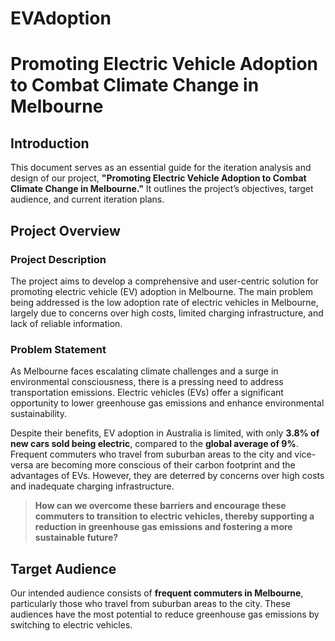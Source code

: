 # EVAdoption

# Promoting Electric Vehicle Adoption to Combat Climate Change in Melbourne

## Introduction

This document serves as an essential guide for the iteration analysis and design of our project, **"Promoting Electric Vehicle Adoption to Combat Climate Change in Melbourne."** It outlines the project’s objectives, target audience, and current iteration plans.

## Project Overview

### Project Description

The project aims to develop a comprehensive and user-centric solution for promoting electric vehicle (EV) adoption in Melbourne. The main problem being addressed is the low adoption rate of electric vehicles in Melbourne, largely due to concerns over high costs, limited charging infrastructure, and lack of reliable information.

### Problem Statement

As Melbourne faces escalating climate challenges and a surge in environmental consciousness, there is a pressing need to address transportation emissions. Electric vehicles (EVs) offer a significant opportunity to lower greenhouse gas emissions and enhance environmental sustainability.

Despite their benefits, EV adoption in Australia is limited, with only **3.8% of new cars sold being electric**, compared to the **global average of 9%**. Frequent commuters who travel from suburban areas to the city and vice-versa are becoming more conscious of their carbon footprint and the advantages of EVs. However, they are deterred by concerns over high costs and inadequate charging infrastructure.

> **How can we overcome these barriers and encourage these commuters to transition to electric vehicles, thereby supporting a reduction in greenhouse gas emissions and fostering a more sustainable future?**

## Target Audience

Our intended audience consists of **frequent commuters in Melbourne**, particularly those who travel from suburban areas to the city. These audiences have the most potential to reduce greenhouse gas emissions by switching to electric vehicles.


